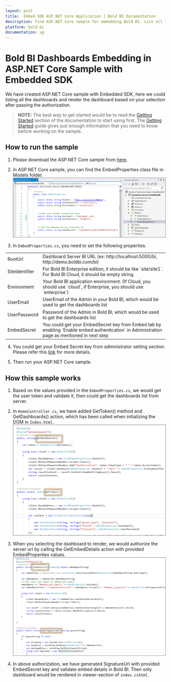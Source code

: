 ```yaml
---
layout: post
title:  Embed SDK ASP.NET Core Application | Bold BI Documentation
description: Find ASP.NET Core sample for embedding Bold BI. List all the dashboards and render the dashboard based on your selection after passing the authorization.
platform: bold-bi
documentation: ug
---
```


# Bold BI Dashboards Embedding in ASP.NET Core Sample with Embedded SDK

We have created ASP.NET Core sample with Embedded SDK, here we could listing all the dashboards and render the dashboard based on your selection after passing the authorization.

> **NOTE:**  The best way to get started would be to read the [Getting Started](/embedded-bi/javascript-based/getting-started/) section of the documentation to start using first. The [Getting Started](/embedded-bi/javascript-based/getting-started/) guide gives just enough information that you need to know before working on the sample.  

## How to run the sample

1. Please download the ASP.NET Core sample from [here](https://onpremise-demo.boldbi.com/getting-started/asp-net-core/sample.zip).  

2. In ASP.NET Core sample, you can find the EmbedProperties class file in Models folder.
![Properties](/static/assets/embedded/javascript/sample/images/core-properties.png)

3. In `EmbedProperties.cs`, you need to set the following properties.  

<meta charset="utf-8"/>
<table>
  <tbody>
    <tr>
        <td align="left">RootUrl</td>
        <td align="left">Dashboard Server BI URL (ex: http://localhost:5000/bi, http://demo.boldbi.com/bi)</td>
    </tr>
    <tr>
        <td align="left">SiteIdentifier</td>
        <td align="left">For Bold BI Enterprise edition, it should be like `site/site1`. For Bold BI Cloud, it should be empty string.</td>
    </tr>
    <tr>
        <td align="left">Environment</td>
        <td align="left">Your Bold BI application environment. (If Cloud, you should use `cloud`, if  Enterprise, you should use `enterprise`)</td>
    </tr>
    <tr>
        <td align="left">UserEmail</td>
        <td align="left">UserEmail of the Admin in your Bold BI, which would be used to get the dashboards list</td>
    </tr>
    <tr>
        <td align="left">UserPassword</td>
        <td align="left">Password of the Admin in Bold BI, which would be used to get the dashboards list</td>
    </tr>
    <tr>
        <td align="left">EmbedSecret</td>
        <td align="left">You could get your EmbedSecret key from Embed tab by enabling `Enable embed authentication` in Administration page as mentioned in next step</td>
    </tr>
  </tbody>
</table>


4. You could get your Embed Secret key from administrator setting section. Please refer this [link](/embedded-bi/site-administration/embed-settings/) for more details.  

5. Then run your ASP.NET Core sample.

## How this sample works

1. Based on the values provided in the `EmbedProperties.cs`, we would get the user token and validate it, then could get the dashboards list from server.

2. In `HomeController.cs`, we have added GetToken() method and GetDashboards() action, which has been called when initializing the DOM in `Index.html`.
![Initializing the DOM in Core](/static/assets/embedded/javascript/sample/images/core-home-getdashboard.png)

3. When you selecting the dashboard to render, we would authorize the server url by calling the GetEmbedDetails action with provided EmbedProperties values.
![Server Authorization in Core](/static/assets/embedded/javascript/sample/images/core-home-getdetails.png)

4. In above authorization, we have generated SignatureUrl with provided EmbedSecret key and validate embed details in Bold BI. Then only dashboard would be rendered in viewer-section of `index.cshtml`.

